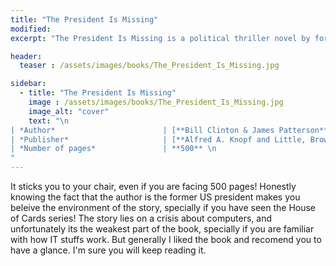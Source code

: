 ```yaml
---
title: "The President Is Missing"
modified:
excerpt: "The President Is Missing is a political thriller novel by former US President Bill Clinton and novelist James Patterson published in June 2018."

header:
  teaser : /assets/images/books/The_President_Is_Missing.jpg

sidebar:
  - title: "The President Is Missing"
    image : /assets/images/books/The_President_Is_Missing.jpg
    image_alt: "cover"
    text: "\n
| *Author*                        | [**Bill Clinton & James Patterson**](<https://en.wikipedia.org/wiki/The_President_Is_Missing_(novel)>) \n
| *Publisher*                     | [**Alfred A. Knopf and Little, Brown & Co.**](http://knopfdoubleday.com) \n
| *Number of pages*               | **500** \n
"
---
```


It sticks you to your chair, even if you are facing 500 pages! Honestly knowing the fact that 
the author is the former US president makes you beleive the environment of the story, specially if you
have seen the House of Cards series! The story lies on a crisis about computers, and unfortunately its the 
weakest part of the book, specially if you are familiar with how IT stuffs work. But generally I liked the book
and recomend you to have a glance. I'm sure you will keep reading it. 
